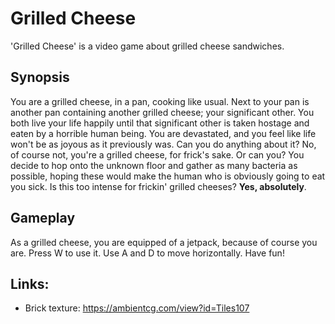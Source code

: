 # Grilled Cheese
'Grilled Cheese' is a video game about grilled cheese sandwiches. 

## Synopsis
You are a grilled cheese, in a pan, cooking like usual. Next to your pan is another pan containing another grilled cheese; your significant other. You both live your life happily until that significant other is taken hostage and eaten by a horrible human being. You are devastated, and you feel like life won't be as joyous as it previously was. Can you do anything about it? No, of course not, you're a grilled cheese, for frick's sake. Or can you? You decide to hop onto the unknown floor and gather as many bacteria as possible, hoping these would make the human who is obviously going to eat you sick. Is this too intense for frickin' grilled cheeses? **Yes, absolutely**.

## Gameplay
As a grilled cheese, you are equipped of a jetpack, because of course you are. Press W to use it. Use A and D to move horizontally. Have fun!

## Links:
- Brick texture: https://ambientcg.com/view?id=Tiles107